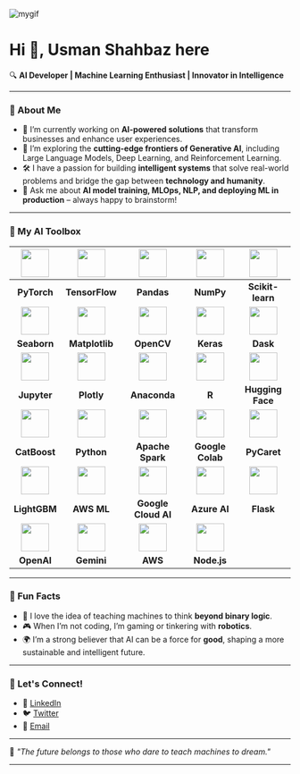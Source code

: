 
![mygif](https://github.com/user-attachments/assets/5b925d1c-9831-4a3e-a674-74d07cf08a8b)



# Hi 👋, Usman Shahbaz here

🔍 **AI Developer | Machine Learning Enthusiast | Innovator in Intelligence**

---

### 🚀 About Me

- 🔭 I’m currently working on **AI-powered solutions** that transform businesses and enhance user experiences.
- 🌱 I’m exploring the **cutting-edge frontiers of Generative AI**, including Large Language Models, Deep Learning, and Reinforcement Learning.
- 🛠️ I have a passion for building **intelligent systems** that solve real-world problems and bridge the gap between **technology and humanity**.
- 💬 Ask me about **AI model training, MLOps, NLP, and deploying ML in production** – always happy to brainstorm!

---

### 🧠 My AI Toolbox

<center>
  
| <img height="50" src="https://www.vectorlogo.zone/logos/pytorch/pytorch-icon.svg"/> | <img height="50" src="https://www.vectorlogo.zone/logos/tensorflow/tensorflow-icon.svg"/> | <img height="50" src="https://pandas.pydata.org/static/img/pandas_white.svg"/> | <img height="50" src="https://upload.wikimedia.org/wikipedia/commons/3/31/NumPy_logo_2020.svg"/> | <img height="50" src="https://upload.wikimedia.org/wikipedia/commons/0/05/Scikit_learn_logo_small.svg"/> |
|:---:|:---:|:---:|:---:|:---:|
| **PyTorch** | **TensorFlow** | **Pandas** | **NumPy** | **Scikit-learn** |
| <img height="50" src="https://seaborn.pydata.org/_images/logo-tall-lightbg.svg"/> | <img height="50" src="https://matplotlib.org/stable/_static/images/logo2.svg"/> | <img height="50" src="https://upload.wikimedia.org/wikipedia/commons/2/2d/OpenCV_logo_and_wordmark.png"/> | <img height="50" src="https://upload.wikimedia.org/wikipedia/commons/a/ae/Keras_logo.svg"/> | <img height="50" src="https://upload.wikimedia.org/wikipedia/commons/4/4f/Dask_logo.svg"/>|
| **Seaborn** | **Matplotlib** | **OpenCV** | **Keras** | **Dask** |
| <img height="50" src="https://upload.wikimedia.org/wikipedia/commons/3/38/Jupyter_logo.svg"/> | <img height="50" src="https://images.plot.ly/logo/new-branding/plotly-logomark.png"/> | <img height="50" src="https://upload.wikimedia.org/wikipedia/en/c/cd/Anaconda_Logo.png"/> | <img height="50" src="https://upload.wikimedia.org/wikipedia/commons/thumb/1/1b/R_logo.svg/1024px-R_logo.svg.png"/> | <img height="50" src="https://huggingface.co/front/assets/huggingface_logo-noborder.svg"/>|
| **Jupyter** | **Plotly** | **Anaconda** | **R** | **Hugging Face** |
| <img height="50" src="https://upload.wikimedia.org/wikipedia/commons/0/05/CatBoost_logo.svg"/> | <img height="50" src="https://upload.wikimedia.org/wikipedia/commons/c/c3/Python-logo-notext.svg"/> | <img height="50" src="https://upload.wikimedia.org/wikipedia/commons/f/f3/Apache_Spark_logo.svg"/> | <img height="50" src="https://upload.wikimedia.org/wikipedia/commons/d/d0/Google_Colaboratory_SVG_Logo.svg"/> | <img height="50" src="https://pycaret.org/wp-content/uploads/2020/08/pycaret-logo-white-transparent.png"/> |
| **CatBoost** | **Python** | **Apache Spark** | **Google Colab** | **PyCaret** |
| <img height="50" src="https://upload.wikimedia.org/wikipedia/commons/0/0e/LightGBM_logo.png"/> | <img height="50" src="https://a0.awsstatic.com/libra-css/images/logos/aws_logo_smile_1200x630.png"/> | <img height="50" src="https://upload.wikimedia.org/wikipedia/commons/thumb/5/51/Google_cloud_logo.svg/512px-Google_cloud_logo.svg.png"/> | <img height="50" src="https://upload.wikimedia.org/wikipedia/commons/f/fd/Microsoft_Azure_Logo.svg"/> | <img height="50" src="https://upload.wikimedia.org/wikipedia/commons/3/3c/Flask_logo.svg"/> |
| **LightGBM** | **AWS ML** | **Google Cloud AI** | **Azure AI** | **Flask** |
| <img height="50" src="https://upload.wikimedia.org/wikipedia/commons/4/4f/OpenAI_Logo.svg"/> | <img height="50" src="https://www.svgrepo.com/show/306675/gemini.svg"/> | <img height="50" src="https://a0.awsstatic.com/libra-css/images/logos/aws_logo_smile_1200x630.png"/> | <img height="50" src="https://upload.wikimedia.org/wikipedia/commons/d/d9/Node.js_logo.svg"/> |
| **OpenAI** | **Gemini** | **AWS** | **Node.js** |

</center>




---

### 🧠 Fun Facts

- 🤖 I love the idea of teaching machines to think **beyond binary logic**.
- 🎮 When I’m not coding, I’m gaming or tinkering with **robotics**.
- 🌍 I’m a strong believer that AI can be a force for **good**, shaping a more sustainable and intelligent future.

---

### 🔗 Let's Connect!

- 💼 [LinkedIn](http://www.linkedin.com/in/usman-shahbaz71)
- 🐦 [Twitter](https://twitter.com/your-twitter)
- 📧 [Email](mailto:usmanshahbaz.dev@gmail.com)

--- 

🌱 *"The future belongs to those who dare to teach machines to dream."*

---
